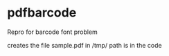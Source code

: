 # pdfbarcode
Repro for  barcode font problem

creates the file sample.pdf in /tmp/ path is in the code


